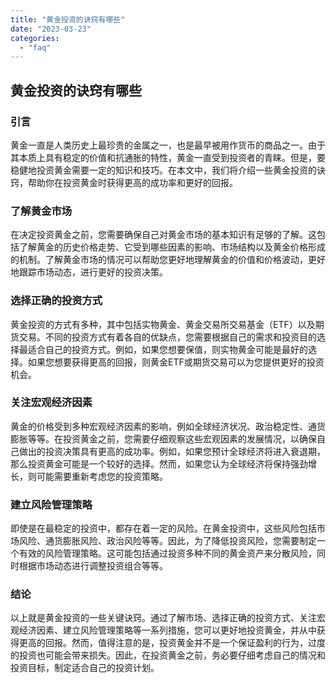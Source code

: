 ```yaml
---
title: "黄金投资的诀窍有哪些"
date: "2023-03-23"
categories: 
  - "faq"
---
```


## 黄金投资的诀窍有哪些

### 引言

黄金一直是人类历史上最珍贵的金属之一，也是最早被用作货币的商品之一。由于其本质上具有稳定的价值和抗通胀的特性，黄金一直受到投资者的青睐。但是，要稳健地投资黄金需要一定的知识和技巧。在本文中，我们将介绍一些黄金投资的诀窍，帮助你在投资黄金时获得更高的成功率和更好的回报。

### 了解黄金市场

在决定投资黄金之前，您需要确保自己对黄金市场的基本知识有足够的了解。这包括了解黄金的历史价格走势、它受到哪些因素的影响、市场结构以及黄金价格形成的机制。了解黄金市场的情况可以帮助您更好地理解黄金的价值和价格波动，更好地跟踪市场动态，进行更好的投资决策。

### 选择正确的投资方式

黄金投资的方式有多种，其中包括实物黄金、黄金交易所交易基金（ETF）以及期货交易。不同的投资方式有着各自的优缺点，您需要根据自己的需求和投资目的选择最适合自己的投资方式。例如，如果您想要保值，则实物黄金可能是最好的选择。如果您想要获得更高的回报，则黄金ETF或期货交易可以为您提供更好的投资机会。

### 关注宏观经济因素

黄金的价格受到多种宏观经济因素的影响，例如全球经济状况、政治稳定性、通货膨胀等等。在投资黄金之前，您需要仔细观察这些宏观因素的发展情况，以确保自己做出的投资决策具有更高的成功率。例如，如果您预计全球经济将进入衰退期，那么投资黄金可能是一个较好的选择。然而，如果您认为全球经济将保持强劲增长，则可能需要重新考虑您的投资策略。

### 建立风险管理策略

即使是在最稳定的投资中，都存在着一定的风险。在黄金投资中，这些风险包括市场风险、通货膨胀风险、政治风险等等。因此，为了降低投资风险，您需要制定一个有效的风险管理策略。这可能包括通过投资多种不同的黄金资产来分散风险，同时根据市场动态进行调整投资组合等等。

### 结论

以上就是黄金投资的一些关键诀窍。通过了解市场、选择正确的投资方式、关注宏观经济因素、建立风险管理策略等一系列措施，您可以更好地投资黄金，并从中获得更高的回报。然而，值得注意的是，投资黄金并不是一个保证盈利的行为，过度的投资也可能会带来损失。因此，在投资黄金之前，务必要仔细考虑自己的情况和投资目标，制定适合自己的投资计划。
